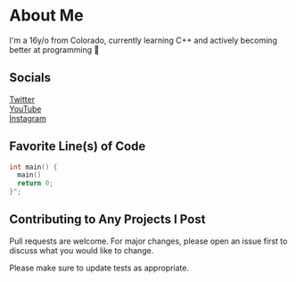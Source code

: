 # About Me

I'm a 16y/o from Colorado, currently learning C++ and actively becoming better at programming 🚀

## Socials

[Twitter](twitter.com/hudlezz) \
[YouTube](youtube.com/hudlez) \
[Instagram](instagram.com/hudlez)

## Favorite Line(s) of Code
```c++
int main() {
  main()
  return 0;
}";
```

## Contributing to Any Projects I Post
Pull requests are welcome. For major changes, please open an issue first to discuss what you would like to change.

Please make sure to update tests as appropriate.
